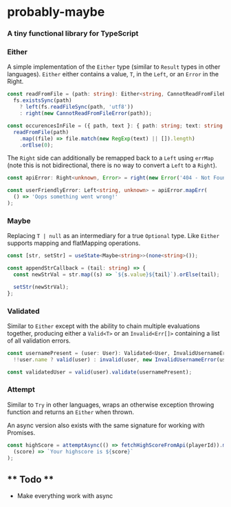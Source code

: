 # probably-maybe

### A tiny functional library for TypeScript

### Either

A simple implementation of the `Either` type (similar to `Result` types in other languages).
`Either` either contains a value, `T`, in the `Left`, or an `Error` in the Right.

```typescript
const readFromFile = (path: string): Either<string, CannotReadFromFileError> =>
  fs.existsSync(path)
    ? left(fs.readFileSync(path, 'utf8'))
    : right(new CannotReadFromFileError(path));

const occurencesInFile = ({ path, text }: { path: string; text: string }): number =>
  readFromFile(path)
    .map((file) => file.match(new RegExp(text) || []).length)
    .orElse(0);
```

The `Right` side can additionally be remapped back to a `Left` using `errMap` (note this is not bidirectional, there is
no way to convert a `Left` to a `Right`).

```typescript
const apiError: Right<unknown, Error> = right(new Error('404 - Not Found'));

const userFriendlyError: Left<string, unknown> = apiError.mapErr(
  () => 'Oops something went wrong!'
);
```

### Maybe

Replacing `T | null` as an intermediary for a true `Optional` type. Like `Either` supports mapping and flatMapping
operations.

```typescript
const [str, setStr] = useState<Maybe<string>>(none<string>());

const appendStrCallback = (tail: string) => {
  const newStrVal = str.map((s) => `${s.value}${tail}`).orElse(tail);

  setStr(newStrVal);
};
```

### Validated

Similar to `Either` except with the ability to chain multiple evaluations together, producing either a `Valid<T>` or
an `Invalid<Err[]>` containing a list of all validation errors.

```typescript
const usernamePresent = (user: User): Validated<User, InvalidUsernameError> =>
  !!user.name ? valid(user) : invalid(user, new InvalidUsernameError(user));

const validatedUser = valid(user).validate(usernamePresent);
```

### Attempt

Similar to `Try` in other languages, wraps an otherwise exception throwing function and returns an `Either` when thrown.

An async version also exists with the same signature for working with Promises.

```typescript
const highScore = attemptAsync(() => fetchHighScoreFromApi(playerId)).map(
  (score) => `Your highscore is ${score}`
);
```

## ** Todo **

- Make everything work with async
